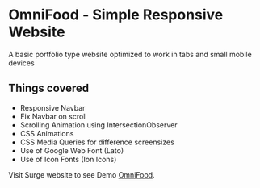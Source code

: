 
# OmniFood - Simple Responsive Website

A basic portfolio type website optimized to work in tabs and small mobile devices

## Things covered

- Responsive Navbar
- Fix Navbar on scroll
- Scrolling Animation using IntersectionObserver
- CSS Animations
- CSS Media Queries for difference screensizes
- Use of Google Web Font (Lato)
- Use of Icon Fonts (Ion Icons)


Visit Surge website to see Demo [OmniFood](https://tired-band.surge.sh).
